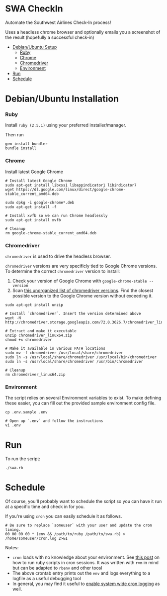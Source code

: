 # SWA CheckIn

Automate the Southwest Airlines Check-In process!

Uses a headless chrome browser and optionally emails you a screenshot of the result (hopefully a successful check-in)

- [Debian/Ubuntu Setup](#installation)
    - [Ruby](#installation-ruby)
    - [Chrome](#installation-chrome)
    - [Chromedriver](#installation-chromedriver)
    - [Environment](#installation-environment)
- [Run](#run)
- [Schedule](#schedule)

# <a name="installation"></a>Debian/Ubuntu Installation

### <a name="installation-ruby"></a>Ruby

Install `ruby (2.5.1)` using your preferred installer/manager.

Then run

```
gem install bundler
bundle install
```

### <a name="installation-chrome"></a>Chrome

Install latest Google Chrome

```
# Install latest Google Chrome
sudo apt-get install libxss1 libappindicator1 libindicator7
wget https://dl.google.com/linux/direct/google-chrome-stable_current_amd64.deb

sudo dpkg -i google-chrome*.deb
sudo apt-get install -f

# Install xvfb so we can run Chrome headlessly
sudo apt-get install xvfb

# Cleanup
rm google-chrome-stable_current_amd64.deb
```

### <a name="installation-chromedriver"></a>Chromedriver

`chromedriver` is used to drive the headless browser.

`chromedriver` versions are very specificly tied to Google Chrome versions. To determine the correct `chromedriver` version to install:

1. Check your version of Google Chrome with `google-chrome-stable --version`
2. Scan [this unorganized list of chromedriver versions](http://chromedriver.storage.googleapis.com/). Find the closest possible version to the Google Chrome version without exceeding it.

```
sudo apt-get install unzip

# Install `chromedriver`. Insert the version determined above
wget -N http://chromedriver.storage.googleapis.com/72.0.3626.7/chromedriver_linux64.zip

# Extract and make it executable
unzip chromedriver_linux64.zip
chmod +x chromedriver

# Make it available in various PATH locations
sudo mv -f chromedriver /usr/local/share/chromedriver
sudo ln -s /usr/local/share/chromedriver /usr/local/bin/chromedriver
sudo ln -s /usr/local/share/chromedriver /usr/bin/chromedriver

# Cleanup
rm chromedriver_linux64.zip
```

### <a name="installation-environment"></a>Environment

The script relies on several Environment variables to exist. To make defining these easier, you can fill out the provided sample environment config file.

```
cp .env.sample .env

# Open up `.env` and follow the instructions
vi .env
```

# <a name="run"></a>Run

To run the script:

```
./swa.rb
```

# <a name="schedule"></a>Schedule

Of course, you'll probably want to schedule the script so you can have it run at a specific time and check in for you.

If you're using `cron` you can easily schedule it as follows.

```
# Be sure to replace `someuser` with your user and update the cron timing.
00 00 00 00 * (env && /path/to/ruby /path/to/swa.rb) > /home/someuser/cron.log 2>&1
```

Notes:

- `cron` loads with no knowledge about your environment. See [this post](https://stackoverflow.com/a/23523156/2490003) on how to run ruby scripts in cron sessions. It was written with `rvm` in mind but can be adapted to `rbenv` and other toosl
- The above crontab entry prints out the `env` and logs everything to a logfile as a useful debugging tool
- In general, you may find it useful to [enable system wide cron logging](https://stackoverflow.com/a/34872041/2490003) as well.
